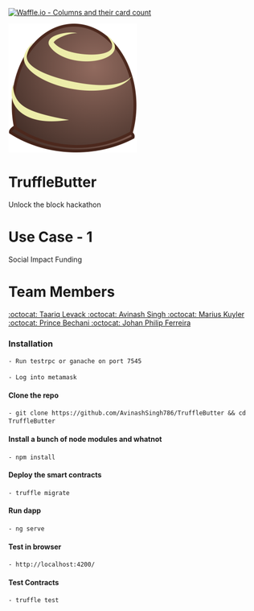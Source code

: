 [![Waffle.io - Columns and their card count](https://badge.waffle.io/AvinashSingh786/TruffleButter.svg?columns=all)](https://waffle.io/AvinashSingh786/TruffleButter)

![Truffle Butter](https://github.com/AvinashSingh786/TruffleButter/blob/master/src/assets/logo.png)

# TruffleButter 
Unlock the block hackathon

# Use Case - 1 
Social Impact Funding

# Team Members
[:octocat: Taariq Levack ](https://github.com/tlevack)
[:octocat: Avinash Singh ](https://github.com/AvinashSingh786) 
[:octocat: Marius Kuyler ](https://github.com/Kuyler007) 
[:octocat: Prince Bechani ](https://github.com/pbechani) 
[:octocat: Johan Philip Ferreira ](https://github.com/jpferreira445) 


### Installation

    - Run testrpc or ganache on port 7545

    - Log into metamask

#### Clone the repo

    - git clone https://github.com/AvinashSingh786/TruffleButter && cd TruffleButter

#### Install a bunch of node modules and whatnot

    - npm install

#### Deploy the smart contracts

    - truffle migrate

#### Run dapp

    - ng serve

#### Test in browser

    - http://localhost:4200/

#### Test Contracts

    - truffle test

    


